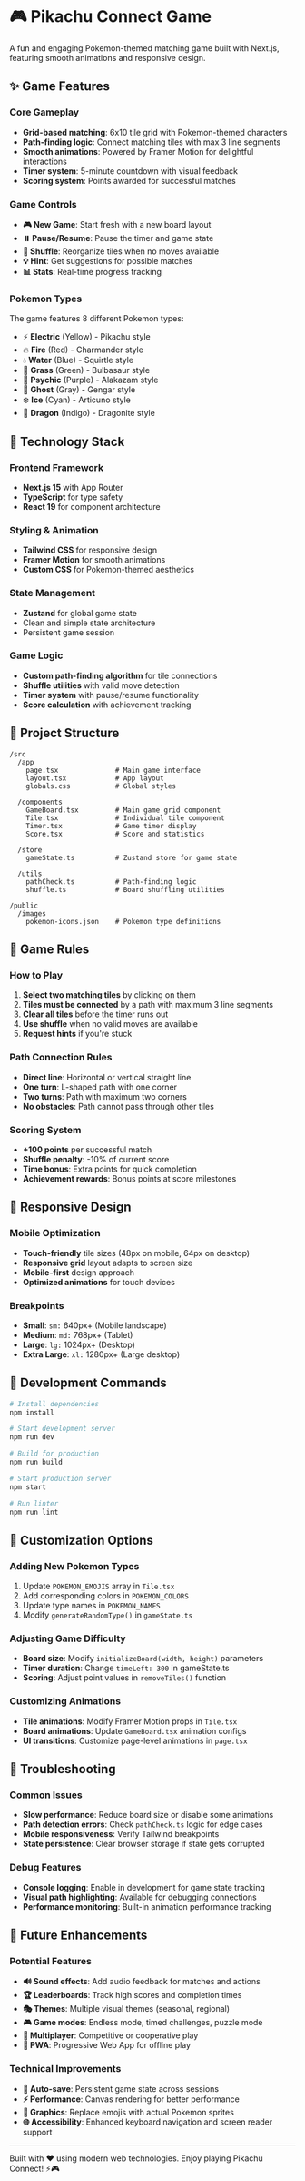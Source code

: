 # 🎮 Pikachu Connect Game

A fun and engaging Pokemon-themed matching game built with Next.js, featuring smooth animations and responsive design.

## ✨ Game Features

### Core Gameplay

- **Grid-based matching**: 6x10 tile grid with Pokemon-themed characters
- **Path-finding logic**: Connect matching tiles with max 3 line segments
- **Smooth animations**: Powered by Framer Motion for delightful interactions
- **Timer system**: 5-minute countdown with visual feedback
- **Scoring system**: Points awarded for successful matches

### Game Controls

- **🎮 New Game**: Start fresh with a new board layout
- **⏸️ Pause/Resume**: Pause the timer and game state
- **🔄 Shuffle**: Reorganize tiles when no moves available
- **💡 Hint**: Get suggestions for possible matches
- **📊 Stats**: Real-time progress tracking

### Pokemon Types

The game features 8 different Pokemon types:

- ⚡ **Electric** (Yellow) - Pikachu style
- 🔥 **Fire** (Red) - Charmander style
- 💧 **Water** (Blue) - Squirtle style
- 🌿 **Grass** (Green) - Bulbasaur style
- 🌟 **Psychic** (Purple) - Alakazam style
- 👻 **Ghost** (Gray) - Gengar style
- ❄️ **Ice** (Cyan) - Articuno style
- 🐉 **Dragon** (Indigo) - Dragonite style

## 🚀 Technology Stack

### Frontend Framework

- **Next.js 15** with App Router
- **TypeScript** for type safety
- **React 19** for component architecture

### Styling & Animation

- **Tailwind CSS** for responsive design
- **Framer Motion** for smooth animations
- **Custom CSS** for Pokemon-themed aesthetics

### State Management

- **Zustand** for global game state
- Clean and simple state architecture
- Persistent game session

### Game Logic

- **Custom path-finding algorithm** for tile connections
- **Shuffle utilities** with valid move detection
- **Timer system** with pause/resume functionality
- **Score calculation** with achievement tracking

## 📁 Project Structure

```
/src
  /app
    page.tsx              # Main game interface
    layout.tsx            # App layout
    globals.css           # Global styles

  /components
    GameBoard.tsx         # Main game grid component
    Tile.tsx              # Individual tile component
    Timer.tsx             # Game timer display
    Score.tsx             # Score and statistics

  /store
    gameState.ts          # Zustand store for game state

  /utils
    pathCheck.ts          # Path-finding logic
    shuffle.ts            # Board shuffling utilities

/public
  /images
    pokemon-icons.json    # Pokemon type definitions
```

## 🎯 Game Rules

### How to Play

1. **Select two matching tiles** by clicking on them
2. **Tiles must be connected** by a path with maximum 3 line segments
3. **Clear all tiles** before the timer runs out
4. **Use shuffle** when no valid moves are available
5. **Request hints** if you're stuck

### Path Connection Rules

- **Direct line**: Horizontal or vertical straight line
- **One turn**: L-shaped path with one corner
- **Two turns**: Path with maximum two corners
- **No obstacles**: Path cannot pass through other tiles

### Scoring System

- **+100 points** per successful match
- **Shuffle penalty**: -10% of current score
- **Time bonus**: Extra points for quick completion
- **Achievement rewards**: Bonus points at score milestones

## 📱 Responsive Design

### Mobile Optimization

- **Touch-friendly** tile sizes (48px on mobile, 64px on desktop)
- **Responsive grid** layout adapts to screen size
- **Mobile-first** design approach
- **Optimized animations** for touch devices

### Breakpoints

- **Small**: `sm:` 640px+ (Mobile landscape)
- **Medium**: `md:` 768px+ (Tablet)
- **Large**: `lg:` 1024px+ (Desktop)
- **Extra Large**: `xl:` 1280px+ (Large desktop)

## 🔧 Development Commands

```bash
# Install dependencies
npm install

# Start development server
npm run dev

# Build for production
npm run build

# Start production server
npm start

# Run linter
npm run lint
```

## 🎨 Customization Options

### Adding New Pokemon Types

1. Update `POKEMON_EMOJIS` array in `Tile.tsx`
2. Add corresponding colors in `POKEMON_COLORS`
3. Update type names in `POKEMON_NAMES`
4. Modify `generateRandomType()` in `gameState.ts`

### Adjusting Game Difficulty

- **Board size**: Modify `initializeBoard(width, height)` parameters
- **Timer duration**: Change `timeLeft: 300` in gameState.ts
- **Scoring**: Adjust point values in `removeTiles()` function

### Customizing Animations

- **Tile animations**: Modify Framer Motion props in `Tile.tsx`
- **Board animations**: Update `GameBoard.tsx` animation configs
- **UI transitions**: Customize page-level animations in `page.tsx`

## 🐛 Troubleshooting

### Common Issues

- **Slow performance**: Reduce board size or disable some animations
- **Path detection errors**: Check `pathCheck.ts` logic for edge cases
- **Mobile responsiveness**: Verify Tailwind breakpoints
- **State persistence**: Clear browser storage if state gets corrupted

### Debug Features

- **Console logging**: Enable in development for game state tracking
- **Visual path highlighting**: Available for debugging connections
- **Performance monitoring**: Built-in animation performance tracking

## 🎉 Future Enhancements

### Potential Features

- **🔊 Sound effects**: Add audio feedback for matches and actions
- **🏆 Leaderboards**: Track high scores and completion times
- **🎭 Themes**: Multiple visual themes (seasonal, regional)
- **🎮 Game modes**: Endless mode, timed challenges, puzzle mode
- **👥 Multiplayer**: Competitive or cooperative play
- **📱 PWA**: Progressive Web App for offline play

### Technical Improvements

- **🔄 Auto-save**: Persistent game state across sessions
- **⚡ Performance**: Canvas rendering for better performance
- **🎨 Graphics**: Replace emojis with actual Pokemon sprites
- **🌐 Accessibility**: Enhanced keyboard navigation and screen reader support

---

Built with ❤️ using modern web technologies. Enjoy playing Pikachu Connect! ⚡🎮
